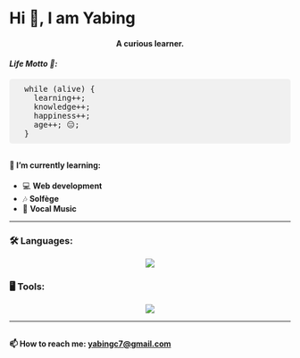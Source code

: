 <h1>Hi 👋, I am Yabing</h1>
<h4 style="text-align: center;">A curious learner.</h4>

<h4 style="font-style: italic;">Life Motto 🤔:</h4>
<pre style="background-color: #f0f0f0; padding: 10px; border-radius: 5px;">
  while (alive) {
    learning++;
    knowledge++;
    happiness++;
    age++; 😑;
  }
</pre>

<h4 style="margin-top: 30px;">🌱 I’m currently learning:</h4>
<ul>
  <li>💻 <strong>Web development</strong></li>
  <li>🎶 <strong>Solfège</strong></li>
  <li>🎤 <strong>Vocal Music</strong></li>
</ul>

<hr>

### 🛠️ Languages:

<p align="center">
  <a href="https://skillicons.dev">
    <img src="https://skillicons.dev/icons?i=c,cpp,html,css,javascript,python" />
  </a>
</p>

### 🖥️ Tools:

<p align="center">
  <a href="https://skillicons.dev">
    <img src="https://skillicons.dev/icons?i=vim,git,linux,docker,django" />
  </a>
</p>


<hr>
<h4 style="margin-top: 30px;">📫 How to reach me: <a href="mailto:yabingc7@gmail.com">yabingc7@gmail.com</a></h4>
